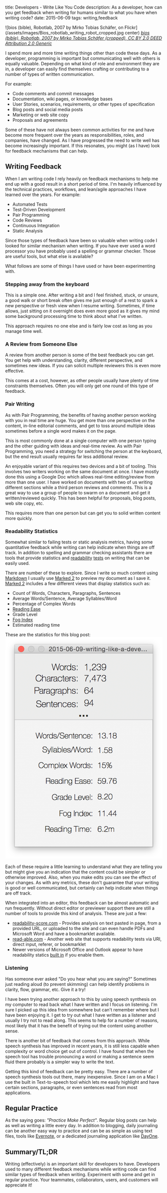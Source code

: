 title: Developers -  Write Like You Code
description: As a developer, how can you get feedback when writing for humans similar to what you have when writing code?
date: 2015-06-09
tags: writing,feedback

![bios (bible), Robotlab, 2007 by Mirko Tobias Schäfer, on Flickr](/assets/images/Bios_robotlab_writing_robot_cropped.jpg center)
_[bios (bible), Robotlab, 2007 by Mirko Tobias Schäfer (cropped), CC BY 2.0 DEED
Attribution 2.0 Generic](https://www.flickr.com/photos/gastev/2174504149/)_

I spend more and more time writing things other than code these days. As a developer, programming is important but communicating well with others is equally valuable. Depending on what kind of role and environment they are in, a developer can easily find themselves crafting or contributing to a number of types of written communication. 

<!-- end-of-preview -->

For example:

* Code comments and commit messages
* Documentation, wiki pages, or knowledge bases
* User Stories, scenarios, requirements, or other types of specification
* Blog posts and social media posts
* Marketing or web site copy
* Proposals and agreements

Some of these have not always been common activities for me and have become more frequent over the years as responsibilities, roles, and companies, have changed. As I have progressed the need to write well has become increasingly important.  If this resonates, you might (as I have) look for feedback mechanisms that can help. 

## Writing Feedback

When I am writing code I rely heavily on feedback mechanisms to help me end up with a good result in a short period of time. I'm heavily influenced by the technical practices, workflows, and lean/agile approaches I have learned over the years. For example:

* Automated Tests
* Test-Driven Development
* Pair Programming
* Code Reviews
* Continuous Integration
* Static Analysis

Since those types of feedback have been so valuable when writing code I looked for similar mechanism when writing. If you have ever used a word processor you have probably used a spelling or grammar checker. Those are useful tools, but what else is available?

What follows are some of things I have used or have been experimenting with.

###  Stepping away from the keyboard

This is a simple one. After writing a bit and I feel finished, stuck, or unsure, a good walk or short break often gives me just enough of a rest to spark a new perspective or fresh view when I resume writing. Sometimes, if time allows, just sitting on it overnight does even more good as it gives my mind some background processing time to think about what I've written.

This approach requires no one else and is fairly low cost as long as you manage time well.

### A Review from Someone Else

A review from another person is some of the best feedback you can get. You get help with understanding, clarity, different perspective, and sometimes new ideas. If you can solicit multiple reviewers this is even more effective.

This comes at a cost, however, as other people usually have plenty of time constraints themselves. Often you will only get one round of this type of feedback.

###  Pair Writing

As with Pair Programming, the benefits of having another person working with you in real time are huge. You get more than one perspective on the content, in-line editorial comments, and get to toss around multiple ideas sometimes before a single word makes it on the page.

This is most commonly done at a single computer with one person typing and the other guiding with ideas and real-time review. As with Pair Programming, you need a strategy for switching the person at the keyboard, but the end result usually requires far less additional review.

An enjoyable variant of this requires two devices and a bit of tooling. This involves two writers working on the same document at once. I have mostly done this using a Google Doc which allows real-time editing/review from more than one user. I have worked on documents with two of us writing different sections while a third person reviews and comments. This is a great way to use a group of people to swarm on a document and get it written/reviewed quickly. This has been helpful for proposals, blog posts, web site copy, etc.

This requires more than one person but can get you to solid written content more quickly.

### Readability Statistics

Somewhat similar to failing tests or static analysis metrics, having some quantitative feedback while writing can help indicate when things are off track. In addition to spelling and grammar checking assistants there are tools that provide statistics and [readability](http://en.wikipedia.org/wiki/Readability) [tests](https://en.wikipedia.org/wiki/Flesch–Kincaid_readability_tests) on writing that can be easily used.

There are number of these to explore. Since I write so much content using [Markdown] I usually use [Marked 2] to preview my document as I save it. [Marked 2] includes a few different views that display statistics such as:

* Count of Words, Characters, Paragraphs, Sentences
* Average Words/Sentence, Average Syllables/Word
* Percentage of Complex Words
* [Reading Ease](http://www.readabilityformulas.com/flesch-reading-ease-readability-formula.php)
* Grade Level
* [Fog Index](http://en.wikipedia.org/wiki/Gunning_fog_index)
* Estimated reading time

These are the statistics for this blog post: ![Marked 2 Statistics](/assets/images/marked2_statistics.png)

Each of these require a little learning to understand what they are telling you but might give you an indication that the content could be simpler or otherwise improved. Also, when you make edits you can see the effect of your changes. As with any metrics, these don't guarantee that your writing is good or well communicated, but certainly can help indicate when things are off track.

When integrated into an editor, this feedback can be almost automatic and run frequently. Without direct editor or previewer support there are still a number of tools to provide this kind of analysis. These are just a few:

* [readability-score.com](http://readability-score.com) - Provides analysis on text pasted in page, from a provided URL, or uploaded to the site and can even handle PDFs and Microsoft Word and have a bookmarklet available.
* [read-able.com](http://read-able.com) - Another web site that supports readability tests via URI, direct input, referer, or bookmarklet
* Newer versions of Microsoft Office and Outlook appear to have readability statics [built in](https://support.office.com/en-us/article/Test-your-documents-readability-0adc0e9a-b3fb-4bde-85f4-c9e88926c6aa) if you enable them.

### Listening

Has someone ever asked "Do you hear what you are saying?" Sometimes just reading aloud (to prevent skimming) can help identify problems in clarity, flow, grammar, etc. Give it a try!

I have been trying another approach to this by using speech synthesis on my computer to read back what I have written and I focus on listening. I'm sure I picked up this idea from somewhere but can't remember where but I have been enjoying it. I get to try out what I have written as a listener and usually I try not to read along. This seems to help for a number of reasons, most likely that it has the benefit of trying out the content using another sense.

There is another bit of feedback that comes from this approach. While speech synthesis has improved in recent years, it is still less capable when complexity or word choice get out of control. I have found that when the speech tool has trouble pronouncing a word or making a sentence seem fluid there probably is a simpler way to write the text.

Getting this kind of feedback can be pretty easy. There are a number of speech synthesis tools out there, many inexpensive. Since I am on a Mac I use the built in Text-to-speech tool which lets me easily highlight and have certain sections, paragraphs, or even sentences read from most applications.

## Regular Practice

As the saying goes: *"Practice Make Perfect"*. Regular blog posts can help as well as writing a little every day. In addition to blogging, daily journaling can be another easy way to practice and can be as simple as using text files, tools like [Evernote](http://www.evernote.com), or a dedicated journaling application like [DayOne](http://dayoneapp.com/).

## Summary/TL;DR

Writing (effectively) is an important skill for developers to have. Developers used to many different feedback mechanisms while writing code can find similar types of feedback when writing. Experiment with some and get in regular practice. Your teammates, collaborators, users, and customers will appreciate it!


[Markdown]: http://daringfireball.net/projects/markdown/
[Marked 2]: http://marked2app.com

